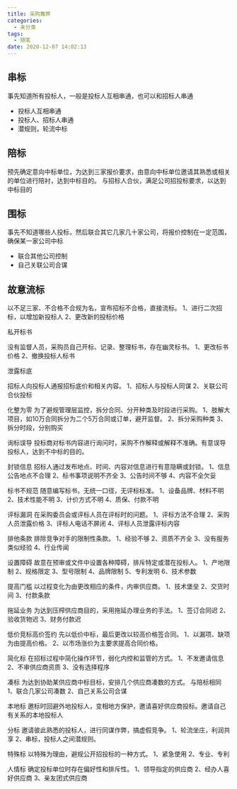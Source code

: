 ```yaml
---
title: 采购舞弊
categories:
  - 未分类
tags:
  - 随笔
date: 2020-12-07 14:02:13
---
```



## 串标

事先知道所有投标人，一般是投标人互相串通，也可以和招标人串通

- 投标人互相串通
- 投标人、招标人串通
- 潜规则，轮流中标

## 陪标

预先确定意向中标单位，为达到三家报价要求，由意向中标单位邀请其熟悉或相关的单位进行陪衬，达到中标目的。 与招标人合伙，满足公司招投标要求，以达到中标目的

## 围标

事先不知道哪些人投标，然后联合其它几家几十家公司，将报价控制在一定范围，确保某一家公司中标

- 联合其他公司控制
- 自己关联公司合谋

## 故意流标

以不足三家、不合格不合规为名，宣布招标不合格，直接流标。
1、进行二次招标，以增加新投标人
2、更改新的投标价格

<!--more-->

私开标书

没有监督人员，采购员自己开标、记录、整理标书，存在幽灵标书。
1、更改标书价格
2、撤换投标人标书

泄露标底

招标人向投标人通报招标底价和相关内容。
1、招标人与投标人同谋
2、关联公司合伙投标

化整为零
为了避规管理层监控，拆分合同、分开种类及时段进行采购。
1、肢解大项目，如10万合同拆分为二个5万合同或订单，避开监督。
2、拆分采购种类
3、拆分时段，分别购买

询标误导
投标商对标书内容进行询问时，采购不作解释或解释不准确。有意误导投标人，达到不中标的目的。

封锁信息
招标人通过发布地点、时间、内容对信息进行有意隐瞒或封锁。
1、信息公告地点不合理
2、标书事项说明不齐全
3、公告时间不够
4、内容不全欠妥

标书不规范
随意编写标书，无统一口径，无评标标准。
1、设备品牌、材料不明
2、技术性能不明
3、计价方式不明
4、质保、付款不明

评标漏洞
在采购委员会或评标人员在评标时的问题。
1、评标方法不合理
2、采购人员泄露价格
3、评标人电话不屏闭
4、评标人员泄露评标内容

排他条款
排除竞争对手的限制性条款。
1、经验不够
2、资质不齐全
3、没有服务类似经验
4、行业传闻

设置障碍
故意在预审或文件中设置各种障碍，排斥特定或潜在投标人。
1、产地限制
2、规格限定
3、型号限制
4、品牌限制
5、专利发明
6、技术参数

提高门槛
以过程变化为由更改相应的条件，内审供应商。
1、技术堡垒
2、交货时间
3、付款条款

拖延业务
为达到压榨供应商目的，采用拖延办理业务的手法。
1、签订合同迟
2、验收货物迟
3、财务付款迟

低价竞标高价签约
先以低价中标，最后更改以较高价格签合同。
1、以漏项、缺项为由提高价格。
2、以市场涨价为主要求提高合同价格。

简化标
在招标过程中简化操作环节，弱化内控和监管的方式。
1、不发邀请信息
2、不审供应商资质
3、没有选择程序

凑标
为达到协助某供应商中标目标，安排几个供应商凑数的方式。 与陪标相同
1、联合几家公司凑数
2、自己关系公司合谋

本地标
邀标时回避外地投标人，变相地方保护，邀请喜好供应商投标。邀请自己有关系的本地投标人

分标
邀请彼此熟悉的投标人，进行同谋作弊，搞虚假竞争。
1、轮流坐庄，利润共享
2、串标，投标人之间潜规则。

特殊标
以特殊为理由，避规公开招投标的一种方式。
1、紧急使用
2、专业、专利

人情标
确定投标单位时存在偏好性和排斥性。
1、领导指定的供应商
2、经办人喜好供应商
3、亲友团式供应商